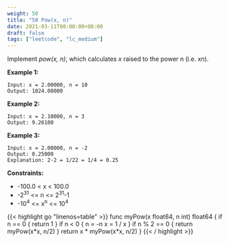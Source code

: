 ```yaml
---
weight: 50
title: "50 Pow(x, n)"
date: 2021-03-11T00:00:00+08:00
draft: false
tags: ["leetcode", "lc_medium"]
---
```


Implement *pow(x, n)*, which calculates *x* raised to the power n (i.e. xn).


**Example 1:**
```
Input: x = 2.00000, n = 10
Output: 1024.00000
```

**Example 2:**
```
Input: x = 2.10000, n = 3
Output: 9.26100
```

**Example 3:**
```
Input: x = 2.00000, n = -2
Output: 0.25000
Explanation: 2-2 = 1/22 = 1/4 = 0.25
 ```

**Constraints:**

- -100.0 < x < 100.0
- -2<sup>31</sup> <= n <= 2<sup>31</sup>-1
- -10<sup>4</sup> <= x<sup>n</sup> <= 10<sup>4</sup>

<div class="tabs"></div>
<div class="tab-content">
<div id="golang" class="lang">
{{< highlight go "linenos=table" >}}
func myPow(x float64, n int) float64 {
    if n == 0 {
        return 1
    }
    if n < 0 {
        n = -n
        x = 1 / x
    }
    if n % 2 == 0 {
        return myPow(x*x, n/2)
    }
    return x * myPow(x*x, n/2)
}
{{< / highlight >}}
</div>
</div>
